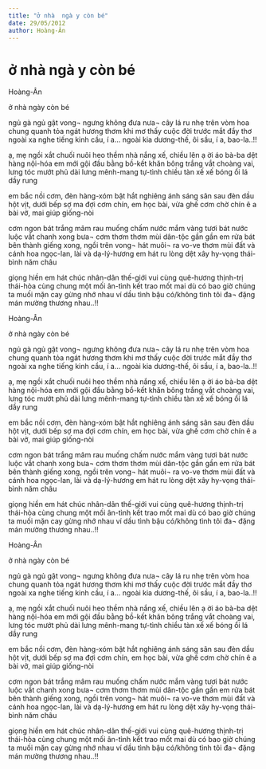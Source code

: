 ```yaml
---
title: "ở nhà  ngà y còn bé"
date: 29/05/2012
author: Hoàng-Ân
---
```


# ở nhà  ngà y còn bé

Hoàng-Ân


ở nhà ngày còn bé


ngủ gà ngủ gật
vong¬ ngưng không đưa nưa¬
cây lá ru nhẹ trên vòm
hoa chung quanh tỏa ngát hương thơm
khi mơ thấy cuộc đời trước mắt đầy thơ
ngoài xa nghe tiếng kinh cầu, í a...
ngoài kia dương-thế, ôi sầu, í a, bao-la..!!

ạ, mẹ ngồi xắt chuối nuôi heo
thềm nhà nắng xế, chiều lên ạ ời
áo bà-ba dệt hàng nội-hóa
em mới gội đầu bằng bồ-kết
khăn bông trắng vắt choàng vai, lưng
tóc mướt phủ dài lưng mênh-mang tự-tình
chiều tàn xế xế bóng ổi lá dầy rung

em bắc nồi cơm, đèn hàng-xóm bật
hắt nghiêng ánh sáng sân sau
đèn dầu hột vịt, dưới bếp sợ ma
đợi cơm chín, em học bài, vừa ghế cơm chờ chín
ê a bài vở, mai giúp giống-nòi

cơm ngon bát trắng mâm
rau muống chấm nước mắm vàng tươi
bát nước luộc vắt chanh
xong bưa¬ cơm thơm thơm mùi dân-tộc gần gần
em rửa bát bên thành giếng
xong,
ngồi trên vong¬ hát
muôi¬ ra vo-ve
thơm mùi đất và cánh hoa ngọc-lan, lài và dạ-lý-hương
em hát
ru lòng
dệt xây hy-vọng
thái-bình năm châu

giọng hiền em hát
chúc nhân-dân thế-giới vui cùng
quê-hương thịnh-trị thái-hòa
cùng chung một mối ân-tình kết trao
mốt mai dù có bao giờ
chúng ta muối mặn cay gừng nhớ nhau
ví dầu tình bậu có/không
tình tôi đa¬ đặng mán mường thương nhau..!!

Hoàng-Ân


ở nhà ngày còn bé


ngủ gà ngủ gật
vong¬ ngưng không đưa nưa¬
cây lá ru nhẹ trên vòm
hoa chung quanh tỏa ngát hương thơm
khi mơ thấy cuộc đời trước mắt đầy thơ
ngoài xa nghe tiếng kinh cầu, í a...
ngoài kia dương-thế, ôi sầu, í a, bao-la..!!

ạ, mẹ ngồi xắt chuối nuôi heo
thềm nhà nắng xế, chiều lên ạ ời
áo bà-ba dệt hàng nội-hóa
em mới gội đầu bằng bồ-kết
khăn bông trắng vắt choàng vai, lưng
tóc mướt phủ dài lưng mênh-mang tự-tình
chiều tàn xế xế bóng ổi lá dầy rung

em bắc nồi cơm, đèn hàng-xóm bật
hắt nghiêng ánh sáng sân sau
đèn dầu hột vịt, dưới bếp sợ ma
đợi cơm chín, em học bài, vừa ghế cơm chờ chín
ê a bài vở, mai giúp giống-nòi

cơm ngon bát trắng mâm
rau muống chấm nước mắm vàng tươi
bát nước luộc vắt chanh
xong bưa¬ cơm thơm thơm mùi dân-tộc gần gần
em rửa bát bên thành giếng
xong,
ngồi trên vong¬ hát
muôi¬ ra vo-ve
thơm mùi đất và cánh hoa ngọc-lan, lài và dạ-lý-hương
em hát
ru lòng
dệt xây hy-vọng
thái-bình năm châu

giọng hiền em hát
chúc nhân-dân thế-giới vui cùng
quê-hương thịnh-trị thái-hòa
cùng chung một mối ân-tình kết trao
mốt mai dù có bao giờ
chúng ta muối mặn cay gừng nhớ nhau
ví dầu tình bậu có/không
tình tôi đa¬ đặng mán mường thương nhau..!!

Hoàng-Ân


ở nhà ngày còn bé


ngủ gà ngủ gật
vong¬ ngưng không đưa nưa¬
cây lá ru nhẹ trên vòm
hoa chung quanh tỏa ngát hương thơm
khi mơ thấy cuộc đời trước mắt đầy thơ
ngoài xa nghe tiếng kinh cầu, í a...
ngoài kia dương-thế, ôi sầu, í a, bao-la..!!

ạ, mẹ ngồi xắt chuối nuôi heo
thềm nhà nắng xế, chiều lên ạ ời
áo bà-ba dệt hàng nội-hóa
em mới gội đầu bằng bồ-kết
khăn bông trắng vắt choàng vai, lưng
tóc mướt phủ dài lưng mênh-mang tự-tình
chiều tàn xế xế bóng ổi lá dầy rung

em bắc nồi cơm, đèn hàng-xóm bật
hắt nghiêng ánh sáng sân sau
đèn dầu hột vịt, dưới bếp sợ ma
đợi cơm chín, em học bài, vừa ghế cơm chờ chín
ê a bài vở, mai giúp giống-nòi

cơm ngon bát trắng mâm
rau muống chấm nước mắm vàng tươi
bát nước luộc vắt chanh
xong bưa¬ cơm thơm thơm mùi dân-tộc gần gần
em rửa bát bên thành giếng
xong,
ngồi trên vong¬ hát
muôi¬ ra vo-ve
thơm mùi đất và cánh hoa ngọc-lan, lài và dạ-lý-hương
em hát
ru lòng
dệt xây hy-vọng
thái-bình năm châu

giọng hiền em hát
chúc nhân-dân thế-giới vui cùng
quê-hương thịnh-trị thái-hòa
cùng chung một mối ân-tình kết trao
mốt mai dù có bao giờ
chúng ta muối mặn cay gừng nhớ nhau
ví dầu tình bậu có/không
tình tôi đa¬ đặng mán mường thương nhau..!!
